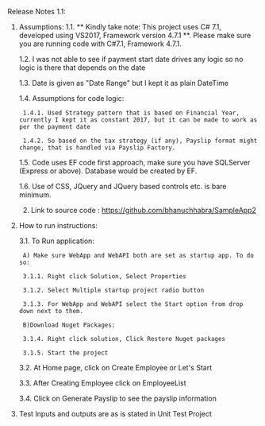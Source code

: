 Release Notes 1.1:

1. Assumptions:
	1.1. ** Kindly take note: This project uses C# 7.1, developed using VS2017, Framework version 4.7.1 **. Please make sure you are running code with C#7.1, Framework 4.7.1.
	
	1.2. I was not able to see if payment start date drives any logic so no logic is there that depends on the date
	
	1.3. Date is given as "Date Range" but I kept it as plain DateTime
	
	1.4. Assumptions for code logic:
	
		1.4.1. Used Strategy pattern that is based on Financial Year, currently I kept it as constant 2017, but it can be made to work as per the payment date
	
		1.4.2. So based on the tax strategy (if any), Payslip format might change, that is handled via Payslip Factory.
		
	1.5. Code uses EF code first approach, make sure you have SQLServer (Express or above). Database would be created by EF.
		
	1.6. Use of CSS, JQuery and JQuery based controls etc. is bare minimum.

	
	2. Link to source code : https://github.com/bhanuchhabra/SampleApp2

3. How to run instructions:
	
	3.1. To Run application: 
	
		A) Make sure WebApp and WebAPI both are set as startup app. To do so: 
		
		3.1.1. Right click Solution, Select Properties
		
		3.1.2. Select Multiple startup project radio button
		
		3.1.3. For WebApp and WebAPI select the Start option from drop down next to them.
		
		B)Download Nuget Packages:
		
		3.1.4. Right click solution, Click Restore Nuget packages
		
		3.1.5. Start the project
		
	3.2. At Home page, click on Create Employee or Let's Start
	
	3.3. After Creating Employee click on EmployeeList
	
	3.4. Click on Generate Payslip to see the payslip information
	
4. Test Inputs and outputs are as is stated in Unit Test Project
